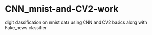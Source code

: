 # CNN_mnist-and-CV2-work
digit classification on mnist data using CNN  and CV2 basics along with Fake_news classifier 
